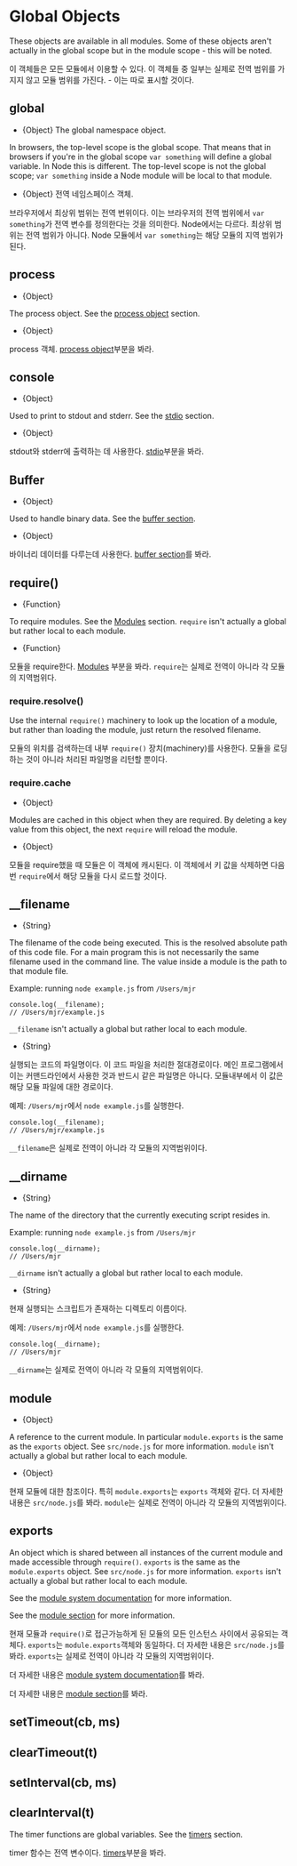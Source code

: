 # Global Objects

<!-- type=misc -->

These objects are available in all modules. Some of these objects aren't
actually in the global scope but in the module scope - this will be noted.

<!-- type=misc -->

이 객체들은 모든 모듈에서 이용할 수 있다. 이 객체들 중 일부는 실제로 전역 범위를 가지지
않고 모듈 범위를 가진다. - 이는 따로 표시할 것이다.

## global

<!-- type=global -->

* {Object} The global namespace object.

In browsers, the top-level scope is the global scope. That means that in
browsers if you're in the global scope `var something` will define a global
variable. In Node this is different. The top-level scope is not the global
scope; `var something` inside a Node module will be local to that module.

<!-- type=global -->

* {Object} 전역 네임스페이스 객체.

브라우저에서 최상위 범위는 전역 번위이다. 이는 브라우저의 전역 범위에서 `var something`가
전역 변수를 정의한다는 것을 의미한다. Node에서는 다르다. 최상위 범위는 전역 범위가 아니다.
Node 모듈에서 `var something`는 해당 모듈의 지역 범위가 된다.

## process

<!-- type=global -->

* {Object}

The process object. See the [process object](process.html#process) section.

<!-- type=global -->

* {Object}

process 객체. [process object](process.html#process)부분을 봐라.

## console

<!-- type=global -->

* {Object}

Used to print to stdout and stderr. See the [stdio](stdio.html) section.

<!-- type=global -->

* {Object}

stdout와 stderr에 출력하는 데 사용한다. [stdio](stdio.html)부분을 봐라.

## Buffer

<!-- type=global -->

* {Object}

Used to handle binary data. See the [buffer section](buffer.html).

<!-- type=global -->

* {Object}

바이너리 데이터를 다루는데 사용한다. [buffer section](buffer.html)를 봐라.

## require()

<!-- type=var -->

* {Function}

To require modules. See the [Modules](modules.html#modules) section.
`require` isn't actually a global but rather local to each module.


<!-- type=var -->

* {Function}

모듈을 require한다. [Modules](modules.html#modules) 부분을 봐라.
`require`는 실제로 전역이 아니라 각 모듈의 지역범위다.


### require.resolve()

Use the internal `require()` machinery to look up the location of a module,
but rather than loading the module, just return the resolved filename.

모듈의 위치를 검색하는데 내부 `require()` 장치(machinery)를 사용한다. 모듈을 로딩하는 
것이 아니라 처리된 파일명을 리턴할 뿐이다.

### require.cache

* {Object}

Modules are cached in this object when they are required. By deleting a key
value from this object, the next `require` will reload the module.

* {Object}

모듈을 require했을 때 모듈은 이 객체에 캐시된다. 이 객체에서 키 값을 삭제하면 다음 번
`require`에서 해당 모듈을 다시 로드할 것이다.

## __filename

<!-- type=var -->

* {String}

The filename of the code being executed.  This is the resolved absolute path
of this code file.  For a main program this is not necessarily the same
filename used in the command line.  The value inside a module is the path
to that module file.

Example: running `node example.js` from `/Users/mjr`

    console.log(__filename);
    // /Users/mjr/example.js

`__filename` isn't actually a global but rather local to each module.

<!-- type=var -->

* {String}

실행되는 코드의 파일명이다. 이 코드 파일을 처리한 절대경로이다. 메인 프로그램에서 이는
커맨드라인에서 사용한 것과 반드시 같은 파일명은 아니다. 모듈내부에서 이 값은 해당 모듈 파일에
대한 경로이다. 

예제: `/Users/mjr`에서 `node example.js`를 실행한다.

    console.log(__filename);
    // /Users/mjr/example.js

`__filename`은 실제로 전역이 아니라 각 모듈의 지역범위이다.

## __dirname

<!-- type=var -->

* {String}

The name of the directory that the currently executing script resides in.

Example: running `node example.js` from `/Users/mjr`

    console.log(__dirname);
    // /Users/mjr

`__dirname` isn't actually a global but rather local to each module.


<!-- type=var -->

* {String}

현재 실행되는 스크립트가 존재하는 디렉토리 이름이다.

예제: `/Users/mjr`에서 `node example.js`를 실행한다.

    console.log(__dirname);
    // /Users/mjr

`__dirname`는 실제로 전역이 아니라 각 모듈의 지역범위이다.


## module

<!-- type=var -->

* {Object}

A reference to the current module. In particular
`module.exports` is the same as the `exports` object. See `src/node.js`
for more information.
`module` isn't actually a global but rather local to each module.


<!-- type=var -->

* {Object}

현재 모듈에 대한 참조이다. 특히 `module.exports`는 `exports` 객체와 같다.
더 자세한 내용은 `src/node.js`를 봐라.
`module`는 실제로 전역이 아니라 각 모듈의 지역범위이다.


## exports

<!-- type=var -->

An object which is shared between all instances of the current module and
made accessible through `require()`.
`exports` is the same as the `module.exports` object. See `src/node.js`
for more information.
`exports` isn't actually a global but rather local to each module.

See the [module system documentation](modules.html) for more
information.

See the [module section](modules.html) for more information.

<!-- type=var -->

현재 모듈과 `require()`로 접근가능하게 된 모듈의 모든 인스턴스 사이에서 공유되는 객체다.
`exports`는 `module.exports`객체와 동일하다. 더 자세한 내용은 `src/node.js`를 봐라.
`exports`는 실제로 전역이 아니라 각 모듈의 지역범위이다. 

더 자세한 내용은 [module system documentation](modules.html)를 봐라.

더 자세한 내용은 [module section](modules.html)를 봐라.

## setTimeout(cb, ms)
## clearTimeout(t)
## setInterval(cb, ms)
## clearInterval(t)

<!--type=global-->

The timer functions are global variables. See the [timers](timers.html) section.

<!--type=global-->

timer 함수는 전역 변수이다. [timers](timers.html)부분을 봐라.
